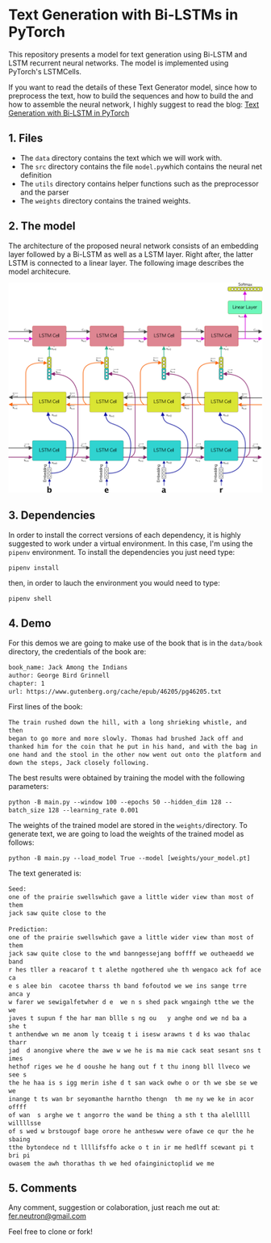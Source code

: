 # Text Generation with Bi-LSTMs in PyTorch

This repository presents a model for text generation using Bi-LSTM and LSTM recurrent neural networks. The model is implemented using PyTorch's LSTMCells. 

If you want to read the details of these Text Generator model, since how to preprocess the text, how to build the sequences and how to build the and how to assemble the neural network, I highly suggest to read the blog:
<a href="https://medium.com/@fer.neutron/text-generation-with-bi-lstm-in-pytorch-5fda6e7cc22c?source=friends_link&sk=5c18f546434e6697c1a33ffa7bd3d22b">Text Generation with Bi-LSTM in PyTorch</a>

## 1. Files
- The ``data`` directory contains the text which we will work with. 
- The ``src`` directory contains the file ``model.py``which contains the neural net definition
- The ``utils`` directory contains helper functions such as the preprocessor and the parser
- The ``weights`` directory contains the trained weights.

## 2. The model
The architecture of the proposed neural network consists of an embedding layer followed by a Bi-LSTM as well as a LSTM layer. Right after, the latter LSTM is connected to a linear layer. The following image describes the model architecure. 
<p align="center">
<img src='img/bilstm_maths.jpg'>
</p>

## 3. Dependencies
In order to install the correct versions of each dependency, it is highly suggested to work under a virtual environment. In this case, I'm using the ``pipenv`` environment. To install the dependencies you just need type:
```
pipenv install
```
then, in order to lauch the environment you would need to type:
```
pipenv shell
```
## 4. Demo
For this demos we are going to make use of the book that is in the ``data/book`` directory, the credentials of the book are:
```
book_name: Jack Among the Indians
author: George Bird Grinnell
chapter: 1
url: https://www.gutenberg.org/cache/epub/46205/pg46205.txt
```
First lines of the book:
```
The train rushed down the hill, with a long shrieking whistle, and then
began to go more and more slowly. Thomas had brushed Jack off and
thanked him for the coin that he put in his hand, and with the bag in
one hand and the stool in the other now went out onto the platform and
down the steps, Jack closely following.
```
The best results were obtained by training the model with the following parameters:
```
python -B main.py --window 100 --epochs 50 --hidden_dim 128 --batch_size 128 --learning_rate 0.001
```
The weights of the trained model are stored in the ``weights/``directory. 
To generate text, we are going to load the weights of the trained model as follows:
```
python -B main.py --load_model True --model [weights/your_model.pt]
```
The text generated is:
```
Seed:
one of the prairie swellswhich gave a little wider view than most of them 
jack saw quite close to the

Prediction:
one of the prairie swellswhich gave a little wider view than most of them 
jack saw quite close to the wnd banngessejang boffff we outheaedd we band 
r hes tller a reacarof t t alethe ngothered uhe th wengaco ack fof ace ca  
e s alee bin  cacotee tharss th band fofoutod we we ins sange trre anca y 
w farer we sewigalfetwher d e  we n s shed pack wngaingh tthe we the we 
javes t supun f the har man bllle s ng ou   y anghe ond we nd ba a  she t 
t anthendwe wn me anom ly tceaig t i isesw arawns t d ks wao thalac tharr 
jad  d anongive where the awe w we he is ma mie cack seat sesant sns t imes 
hethof riges we he d ooushe he hang out f t thu inong bll llveco we see s 
the he haa is s igg merin ishe d t san wack owhe o or th we sbe se we we 
inange t ts wan br seyomanthe harntho thengn  th me ny we ke in acor offff  
of wan  s arghe we t angorro the wand be thing a sth t tha alelllll willllsse 
of s wed w brstougof bage orore he anthesww were ofawe ce qur the he sbaing 
tthe bytondece nd t llllifsffo acke o t in ir me hedlff scewant pi t bri pi 
owasem the awh thorathas th we hed ofainginictoplid we me
```
## 5. Comments
Any comment, suggestion or colaboration, just reach me out at: fer.neutron@gmail.com

Feel free to clone or fork! 
